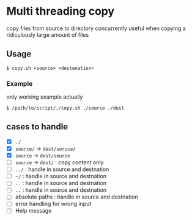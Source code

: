 # Multi threading copy

copy files from source to directory concurrently
useful when copying a ridiculously large amount of files

## Usage

```shell
$ copy.sh <source> <destenation>
```

### Example
 only working example actually

```shell
$ /path/to/script/./copy.sh ./source ./dest
```

## cases to handle

- [X] `./`
- [X] `source/` -> `dest/soruce/`
- [X] `source` -> `dest/source`
- [ ] `source` -> `dest/` : copy content only
- [ ] `../` : handle in source and destnation
- [ ] `~/` : handle in source and destnation
- [ ] `..` : handle in source and destnation
- [ ] `..` : handle in source and destnation
- [ ] absolute paths : handle in source and destnation
- [ ] error handling for wrong input
- [ ] Help message

